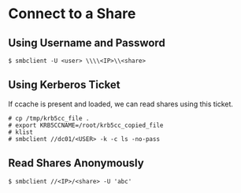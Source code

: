 # Connect to a Share
## Using Username and Password
```shell-session
$ smbclient -U <user> \\\\<IP>\\<share>
```
## Using Kerberos Ticket
If ccache is present and loaded, we can read shares using this ticket.
```shell-session
# cp /tmp/krb5cc_file .
# export KRB5CCNAME=/root/krb5cc_copied_file
# klist
# smbclient //dc01/<USER> -k -c ls -no-pass
```

## Read Shares Anonymously
```shell-session
$ smbclient //<IP>/<share> -U 'abc'
```
